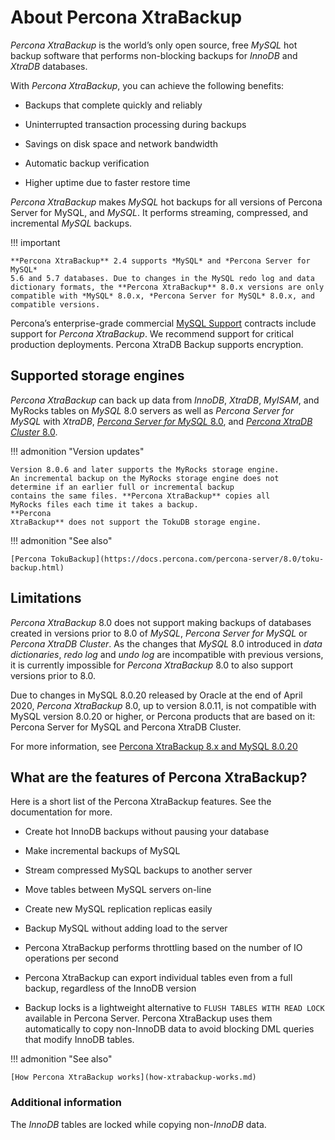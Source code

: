 # About Percona XtraBackup

*Percona XtraBackup* is the world’s only open source, free *MySQL* hot backup
software that performs non-blocking backups for *InnoDB* and *XtraDB*
databases. 

With *Percona XtraBackup*, you can achieve the following benefits:

* Backups that complete quickly and reliably

* Uninterrupted transaction processing during backups

* Savings on disk space and network bandwidth

* Automatic backup verification

* Higher uptime due to faster restore time

*Percona XtraBackup* makes *MySQL* hot backups for all versions of Percona
Server for MySQL, and *MySQL*. It performs streaming, compressed, and incremental *MySQL*
backups.

!!! important

    **Percona XtraBackup** 2.4 supports *MySQL* and *Percona Server for MySQL* 
    5.6 and 5.7 databases. Due to changes in the MySQL redo log and data 
    dictionary formats, the **Percona XtraBackup** 8.0.x versions are only 
    compatible with *MySQL* 8.0.x, *Percona Server for MySQL* 8.0.x, and 
    compatible versions.

Percona’s enterprise-grade commercial [MySQL Support](http://www.percona.com/mysql-support/) contracts include support for *Percona
XtraBackup*. We recommend support for critical production deployments. Percona XtraDB Backup supports encryption.

## Supported storage engines

*Percona XtraBackup* can back up data from *InnoDB*, *XtraDB*,
*MyISAM*, and MyRocks tables on *MySQL* 8.0 servers as well as *Percona Server for MySQL*
with *XtraDB*, [*Percona Server for MySQL* 8.0](https://docs.percona.com/percona-server/8.0/), and [*Percona XtraDB Cluster* 8.0](https://docs.percona.com/percona-xtradb-cluster/8.0/).

!!! admonition "Version updates"
   
    Version 8.0.6 and later supports the MyRocks storage engine. 
    An incremental backup on the MyRocks storage engine does not 
    determine if an earlier full or incremental backup 
    contains the same files. **Percona XtraBackup** copies all 
    MyRocks files each time it takes a backup.
    **Percona 
    XtraBackup** does not support the TokuDB storage engine.

!!! admonition "See also"
   
    [Percona TokuBackup](https://docs.percona.com/percona-server/8.0/toku-backup.html)

## Limitations

*Percona XtraBackup* 8.0 does not support making backups of databases
created in versions prior to 8.0 of *MySQL*, *Percona Server for MySQL* or
*Percona XtraDB Cluster*. As the changes that *MySQL* 8.0 introduced
in *data dictionaries*, *redo log* and *undo log* are incompatible
with previous versions, it is currently impossible for *Percona XtraBackup* 8.0 to also support versions prior to 8.0.

Due to changes in MySQL 8.0.20 released by Oracle at the end of April 2020,
*Percona XtraBackup* 8.0, up to version 8.0.11, is not compatible with MySQL version 8.0.20 or
higher, or Percona products that are based on it: Percona Server for MySQL and
Percona XtraDB Cluster.

For more information, see [Percona XtraBackup 8.x and MySQL 8.0.20](https://www.percona.com/blog/2020/04/28/percona-xtrabackup-8-x-and-mysql-8-0-20/)

## What are the features of Percona XtraBackup?

Here is a short list of the Percona XtraBackup features. See the documentation
for more.


* Create hot InnoDB backups without pausing your database


* Make incremental backups of MySQL


* Stream compressed MySQL backups to another server


* Move tables between MySQL servers on-line


* Create new MySQL replication replicas easily


* Backup MySQL without adding load to the server

* Percona XtraBackup performs throttling based on the number of IO operations per second

* Percona XtraBackup can export individual tables even from a full backup, regardless of the InnoDB version


* Backup locks is a lightweight alternative to `FLUSH TABLES WITH READ LOCK` available in Percona Server. Percona XtraBackup uses them automatically to copy non-InnoDB data to avoid blocking DML queries that modify InnoDB tables.

!!! admonition "See also"
   
    [How Percona XtraBackup works](how-xtrabackup-works.md)

### Additional information

The *InnoDB* tables are locked while copying non-*InnoDB* data.
